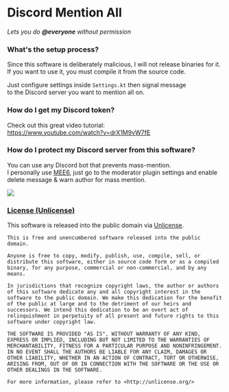 # Discord Mention All
_Lets you do **@everyone** without permission_

### What's the setup process?

Since this software is deliberately malicious, I will not release binaries for it.  
If you want to use it, you must compile it from the source code.

Just configure settings inside `Settings.kt` then signal message  
to the Discord server you want to mention all on.

### How do I get my Discord token?

Check out this great video tutorial:  
https://www.youtube.com/watch?v=drX1M9vW7fE

### How do I protect my Discord server from this software?

You can use any Discord bot that prevents mass-mention.  
I personally use [MEE6](https://mee6.xyz), just go to the
moderator plugin settings and enable delete message & warn author for mass mention.

![](https://i.imgur.com/pZNrpHO.png)

### [License (Unlicense)](https://github.com/Jire/discordmentionall/blob/master/LICENSE.txt)

This software is released into the public domain via [Unlicense](http://unlicense.org/).

```
This is free and unencumbered software released into the public domain.

Anyone is free to copy, modify, publish, use, compile, sell, or
distribute this software, either in source code form or as a compiled
binary, for any purpose, commercial or non-commercial, and by any
means.

In jurisdictions that recognize copyright laws, the author or authors
of this software dedicate any and all copyright interest in the
software to the public domain. We make this dedication for the benefit
of the public at large and to the detriment of our heirs and
successors. We intend this dedication to be an overt act of
relinquishment in perpetuity of all present and future rights to this
software under copyright law.

THE SOFTWARE IS PROVIDED "AS IS", WITHOUT WARRANTY OF ANY KIND,
EXPRESS OR IMPLIED, INCLUDING BUT NOT LIMITED TO THE WARRANTIES OF
MERCHANTABILITY, FITNESS FOR A PARTICULAR PURPOSE AND NONINFRINGEMENT.
IN NO EVENT SHALL THE AUTHORS BE LIABLE FOR ANY CLAIM, DAMAGES OR
OTHER LIABILITY, WHETHER IN AN ACTION OF CONTRACT, TORT OR OTHERWISE,
ARISING FROM, OUT OF OR IN CONNECTION WITH THE SOFTWARE OR THE USE OR
OTHER DEALINGS IN THE SOFTWARE.

For more information, please refer to <http://unlicense.org/>
```